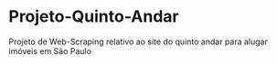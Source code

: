 # Projeto-Quinto-Andar
Projeto de Web-Scraping relativo ao site do quinto andar para alugar imóveis em São Paulo

